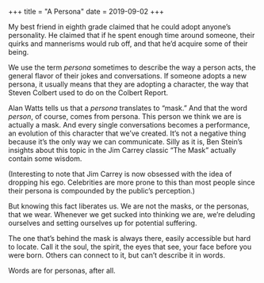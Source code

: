+++
title = "A Persona"
date = 2019-09-02
+++

My best friend in eighth grade claimed that he could adopt anyone’s personality. He claimed that if he spent enough time around someone, their quirks and mannerisms would rub off, and that he’d acquire some of their being.

We use the term _persona_ sometimes to describe the way a person acts, the general flavor of their jokes and conversations. If someone adopts a new persona, it usually means that they are adopting a character, the way that Steven Colbert used to do on the Colbert Report.

Alan Watts tells us that a _persona_ translates to “mask.” And that the word _person_, of course, comes from persona. This person we think we are is actually a mask. And every single conversations becomes a performance, an evolution of this character that we’ve created. It’s not a negative thing because it’s the only way we can communicate. Silly as it is, Ben Stein’s insights about this topic in the Jim Carrey classic “The Mask” actually contain some wisdom.

(Interesting to note that Jim Carrey is now obsessed with the idea of dropping his ego. Celebrities are more prone to this than most people since their persona is compounded by the public&#8217;s perception.)

But knowing this fact liberates us. We are not the masks, or the personas, that we wear. Whenever we get sucked into thinking we are, we’re deluding ourselves and setting ourselves up for potential suffering.

The one that’s behind the mask is always there, easily accessible but hard to locate. Call it the soul, the spirit, the eyes that see, your face before you were born. Others can connect to it, but can’t describe it in words.

Words are for personas, after all.